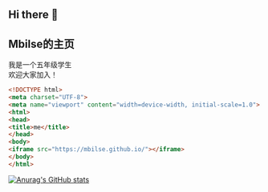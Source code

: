## Hi there 👋
## Mbilse的主页 
我是一个五年级学生<br />
欢迎大家加入！
```html
<!DOCTYPE html>
<meta charset="UTF-8">
<meta name="viewport" content="width=device-width, initial-scale=1.0">
<html>
<head>
<title>me</title>
</head>
<body>
<iframe src="https://mbilse.github.io/"></iframe>
</body>
</html>
```
[![Anurag's GitHub stats](https://github-readme-stats.vercel.app/api?username=mbilse)](https://github.com/anuraghazra/github-readme-stats)



<!--
**Mbilse/Mbilse** is a ✨ _special_ ✨ repository because its `README.md` (this file) appears on your GitHub profile.

Here are some ideas to get you started:

- 🔭 I’m currently working on ...
- 🌱 I’m currently learning ...
- 👯 I’m looking to collaborate on ...
- 🤔 I’m looking for help with ...
- 💬 Ask me about ...
- 📫 How to reach me: ...
- 😄 Pronouns: ...
- ⚡ Fun fact: ...
-->
